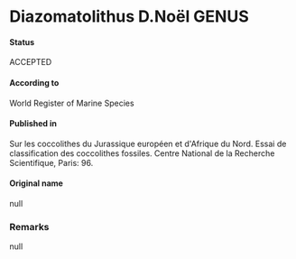 Diazomatolithus D.Noël GENUS
=======

#### Status
ACCEPTED

#### According to
World Register of Marine Species

#### Published in
Sur les coccolithes du Jurassique européen et d'Afrique du Nord. Essai de classification des coccolithes fossiles. Centre National de la Recherche Scientifique, Paris: 96.

#### Original name
null

### Remarks
null